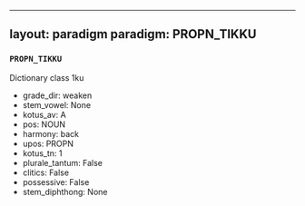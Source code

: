 
---
layout: paradigm
paradigm: PROPN_TIKKU
---
### ` PROPN_TIKKU `

Dictionary class 1ku
* grade_dir: weaken
* stem_vowel: None
* kotus_av: A
* pos: NOUN
* harmony: back
* upos: PROPN
* kotus_tn: 1
* plurale_tantum: False
* clitics: False
* possessive: False
* stem_diphthong: None
